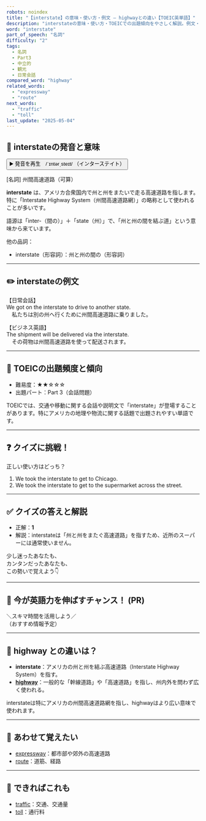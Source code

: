 ```yaml
---
robots: noindex
title: "【interstate】の意味・使い方・例文 ― highwayとの違い【TOEIC英単語】"
description: "interstateの意味・使い方・TOEICでの出題傾向をやさしく解説。例文・クイズ付きでhighwayとの違いもわかりやすく学べます。"
word: "interstate"
part_of_speech: "名詞"
difficulty: "2"
tags:
  - 名詞
  - Part3
  - 中立的
  - 観光
  - 日常会話
compared_word: "highway"
related_words:
  - "expressway"
  - "route"
next_words:
  - "traffic"
  - "toll"
last_update: "2025-05-04"
---
```


## 🔰 interstateの発音と意味

<button class="play-audio" onclick="playTTS('interstate')">
  <span class="play-audio-main">
    ▶️ 発音を再生　/ˈɪntərˌsteɪt/
  </span>
  <span class="play-audio-sub">
    （インターステイト）
  </span>
</button>

[名詞] 州間高速道路（可算）

**interstate** は、アメリカ合衆国内で州と州をまたいで走る高速道路を指します。特に「Interstate Highway System（州間高速道路網）」の略称として使われることが多いです。

語源は「inter-（間の）」＋「state（州）」で、「州と州の間を結ぶ道」という意味から来ています。

他の品詞：  
- interstate（形容詞）：州と州の間の（形容詞）

---

## ✏️ interstateの例文

【日常会話】  
We got on the interstate to drive to another state.  
　私たちは別の州へ行くために州間高速道路に乗りました。

【ビジネス英語】  
The shipment will be delivered via the interstate.  
　その荷物は州間高速道路を使って配送されます。

---

## 🎯 TOEICの出題頻度と傾向

- 難易度：★★☆☆☆
- 出題パート：Part 3（会話問題）

TOEICでは、交通や移動に関する会話や説明文で「interstate」が登場することがあります。特にアメリカの地理や物流に関する話題で出題されやすい単語です。

---

## ❓ クイズに挑戦！

正しい使い方はどっち？

1. We took the interstate to get to Chicago.  
2. We took the interstate to get to the supermarket across the street.

---

## ✅ クイズの答えと解説

- 正解：**1**
- 解説：interstateは「州と州をまたぐ高速道路」を指すため、近所のスーパーには通常使いません。

少し迷ったあなたも、  
カンタンだったあなたも、  
この勢いで覚えよう👇️

---

## 🚀 今が英語力を伸ばすチャンス！ (PR)

<div class="info-center">
＼スキマ時間を活用しよう／<br>  
（おすすめ情報予定）
</div>

---

## 🤔  highway との違いは？

- **interstate**：アメリカの州と州を結ぶ高速道路（Interstate Highway System）を指す。
- **[highway](/word/highway)**：一般的な「幹線道路」や「高速道路」を指し、州内外を問わず広く使われる。

interstateは特にアメリカの州間高速道路網を指し、highwayはより広い意味で使われます。

---

## 🧩 あわせて覚えたい

- [expressway](/word/expressway)：都市部や郊外の高速道路
- [route](/word/route)：道筋、経路

---

## 📖 できればこれも

- [traffic](/word/traffic)：交通、交通量
- [toll](/word/toll)：通行料

<!-- cvid: aid02_bid06 -->
